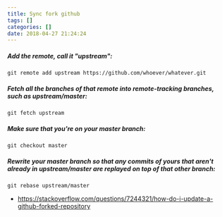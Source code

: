 ```yaml
---
title: Sync fork github
tags: []
categories: []
date: 2018-04-27 21:24:24
---
```


##### Add the remote, call it "upstream":

`git remote add upstream https://github.com/whoever/whatever.git`

##### Fetch all the branches of that remote into remote-tracking branches, such as upstream/master:

`git fetch upstream`

##### Make sure that you're on your master branch:

`git checkout master`

##### Rewrite your master branch so that any commits of yours that aren't already in upstream/master are replayed on top of that  other branch:

`git rebase upstream/master` 

* https://stackoverflow.com/questions/7244321/how-do-i-update-a-github-forked-repository